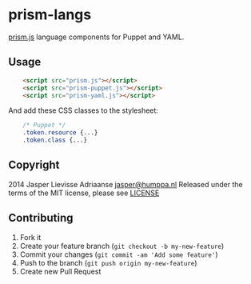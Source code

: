prism-langs
===

[prism.js](http://prismjs.com/) language components for Puppet and YAML.

Usage
---

````html
	<script src="prism.js"></script>
	<script src="prism-puppet.js"></script>
	<script src="prism-yaml.js"></script>
````

And add these CSS classes to the stylesheet:

````css
	/* Puppet */
	.token.resource {...}
	.token.class {...}
````

Copyright
---

2014 Jasper Lievisse Adriaanse <jasper@humppa.nl>
Released under the terms of the MIT license, please see [LICENSE](./LICENSE)

Contributing
---

1. Fork it
2. Create your feature branch (`git checkout -b my-new-feature`)
3. Commit your changes (`git commit -am 'Add some feature'`)
4. Push to the branch (`git push origin my-new-feature`)
5. Create new Pull Request
